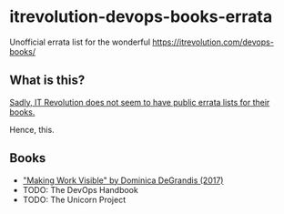 # itrevolution-devops-books-errata
Unofficial errata list for the wonderful https://itrevolution.com/devops-books/

## What is this?
[Sadly, IT Revolution does not seem to have public errata lists for their books.](https://twitter.com/m4z/status/1219335438512553984)

Hence, this.

## Books
* ["Making Work Visible" by Dominica DeGrandis (2017)](Making_Work_Visible.md)
* TODO: The DevOps Handbook
* TODO: The Unicorn Project
